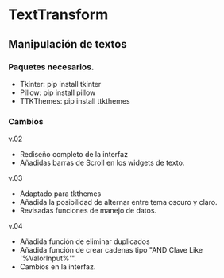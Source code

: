 # TextTransform

## Manipulación de textos

### Paquetes necesarios.


+ Tkinter: pip install tkinter
+ Pillow: pip install pillow
+ TTKThemes: pip install ttkthemes

### Cambios

v.02

+ Rediseño completo de la interfaz
+ Añadidas barras de Scroll en los widgets de texto.

v.03

+ Adaptado para tkthemes
+ Añadida la posibilidad de alternar entre tema oscuro y claro.
+ Revisadas funciones de manejo de datos.

v.04
+ Añadida función de eliminar duplicados
+ Añadida función de crear cadenas tipo "AND Clave Like '%ValorInput%'".
+ Cambios en la interfaz.